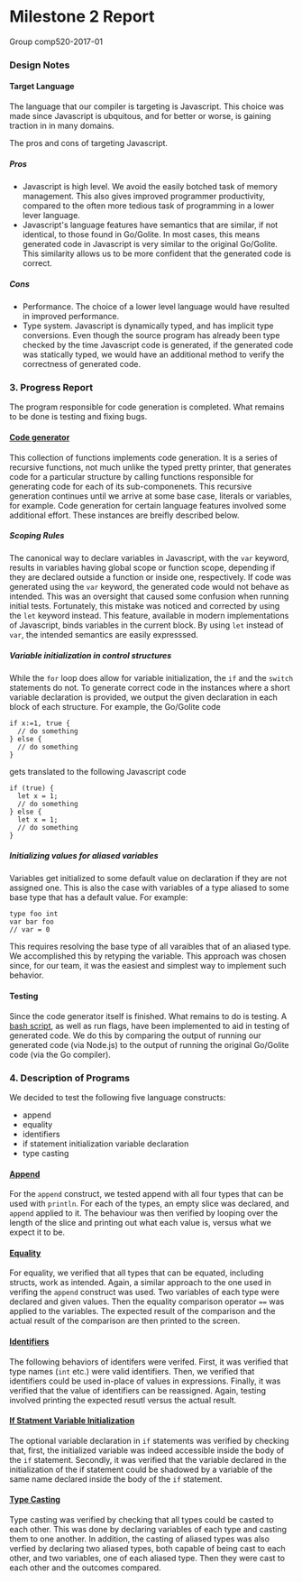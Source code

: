 # Milestone 2 Report
Group comp520-2017-01

### Design Notes

#### Target Language  

The language that our compiler is targeting is Javascript. This choice was made since Javascript is ubquitous, and for better or worse, is gaining traction in in many domains.

The pros and cons of targeting Javascript.

##### Pros
* Javascript is high level. We avoid the easily botched task of memory management. This also gives improved programmer productivity, compared to the often more tedious task of programming in a lower lever language.
* Javascript's language features have semantics that are similar, if not identical, to those found in Go/Golite. In most cases, this means generated code in Javascript is very similar to the original Go/Golite. This similarity allows us to be more confident that the generated code is correct. 

##### Cons
* Performance. The choice of a lower level language would have resulted in improved performance.
* Type system. Javascript is dynamically typed, and has implicit type conversions. Even though the source program has already been type checked by the time Javascript code is generated, if the generated code was statically typed, we would have an additional method to verify the correctness of generated code.

### 3. Progress Report
The program responsible for code generation is completed. What remains to be done is testing and fixing bugs.

#### [Code generator](https://github.com/Sable/comp520-2017-01/blob/master/src/Pretty/CodeGenerator.hs)
This collection of functions implements code generation. It is a series of recursive functions, not much unlike the typed pretty printer, that generates code for a particular structure by calling functions responsible for generating code for each of its sub-componenets. This recursive generation continues until we arrive at some base case, literals or variables, for example. Code generation for certain language features involved some additional effort. These instances are breifly described below.

##### Scoping Rules
The canonical way to declare variables in Javascript, with the ```var``` keyword, results in variables having global scope or function scope, depending if they are declared outside a function or inside one, respectively. If code was generated using the ```var``` keyword, the generated code would not behave as intended. This was an oversight that caused some confusion when running initial tests. Fortunately, this mistake was noticed and corrected by using the ```let``` keyword instead. This feature, available in modern implementations of Javascript, binds variables in the current block. By using ```let``` instead of ```var```, the intended semantics are easily expresssed.

##### Variable initialization in control structures
While the ```for``` loop does allow for variable initialization, the ```if``` and the ```switch``` statements do not. To generate correct code in the instances where a short variable declaration is provided, we output the given declaration in each block of each structure. For example, the Go/Golite code
```
if x:=1, true {
  // do something
} else {
  // do something
}
```
gets translated to the following Javascript code
```
if (true) {
  let x = 1;
  // do something
} else {
  let x = 1;
  // do something
}
```
##### Initializing values for aliased variables
Variables get initialized to some default value on declaration if they are not assigned one. This is also the case with variables of a type aliased to some base type that has a default value. For example: 
```
type foo int
var bar foo
// var = 0
```
This requires resolving the base type of all varaibles that of an aliased type. We accomplished this by retyping the variable. This approach was chosen since, for our team, it was the easiest and simplest way to implement such behavior.

#### Testing
Since the code generator itself is finished. What remains to do is testing. A [bash script](https://github.com/Sable/comp520-2017-01/blob/master/diff_generator.sh), as well as run flags, have been implemented to aid in testing of generated code. We do this by comparing the output of running our generated code (via Node.js) to the output of running the original Go/Golite code (via the Go compiler). 

### 4. Description of Programs
We decided to test the following five language constructs:
* append
* equality
* identifiers
* if statement initialization variable declaration
* type casting


#### [Append](https://github.com/Sable/comp520-2017-01/blob/master/programs/code/append.go)
For the ```append``` construct, we tested append with all four types that can be used with ```println```. For each of the types, an empty slice was declared, and ```append``` applied to it. The behaviour was then verified by looping over the length of the slice and printing out what each value is, versus what we expect it to be. 

#### [Equality](https://github.com/Sable/comp520-2017-01/blob/master/programs/code/equality.go)
For equality, we verified that all types that can be equated, including structs, work as intended. Again, a similar approach to the one used in verifing the ```append``` construct was used. Two variables of each type were declared and given values. Then the equality comparison operator ```==``` was applied to the variables. The expected result of the comparison and the actual result of the comparison are then printed to the screen.

#### [Identifiers](https://github.com/Sable/comp520-2017-01/blob/master/programs/code/identifiers.go)
The following behaviors of identifers were verifed. First, it was verified that type names (```int``` etc.) were valid identifiers. Then, we verified that identifiers could be used in-place of values in expressions. Finally, it was verified that the value of identifiers can be reassigned. Again, testing involved printing the expected resutl versus the actual result.

#### [If Statment Variable Initialization](https://github.com/Sable/comp520-2017-01/blob/master/programs/code/if_init_shadow.go)
The optional variable declaration in ```if``` statements was verified by checking that, first, the initialized variable was indeed accessible inside the body of the ```if``` statement. Secondly, it was verified that the variable declared in the initialization of the if statement could be shadowed by a variable of the same name declared inside the body of the ```if``` statement.

#### [Type Casting](https://github.com/Sable/comp520-2017-01/blob/master/programs/code/type_casting.go)
Type casting was verified by checking that all types could be casted to each other. This was done by declaring variables of each type and casting them to one another. In addition, the casting of aliased types was also verfied by declaring two aliased types, both capable of being cast to each other, and two variables, one of each aliased type. Then they were cast to each other and the outcomes compared.




